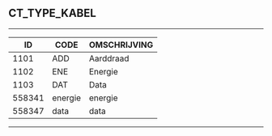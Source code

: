 ## CT_TYPE_KABEL

***

|ID                              	|CODE          	|OMSCHRIJVING|
|------                          	|----          	|-----    |
|1101|ADD|Aarddraad|
|1102|ENE|Energie|
|1103|DAT|Data|
|558341|energie|energie|
|558347|data|data|


***
